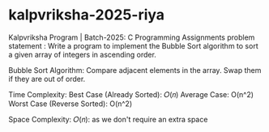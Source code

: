 # kalpvriksha-2025-riya
Kalpvriksha Program | Batch-2025: C Programming Assignments 
problem statement : Write a program to implement the Bubble Sort algorithm to sort a given array of integers in ascending order.

Bubble Sort Algorithm: Compare adjacent elements in the array.
                       Swap them if they are out of order.

Time Complexity:
Best Case (Already Sorted): 𝑂(𝑛)
Average Case: O(n^2)
Worst Case (Reverse Sorted): O(n^2)

Space Complexity:
𝑂(𝑛): as we don't require an extra space

